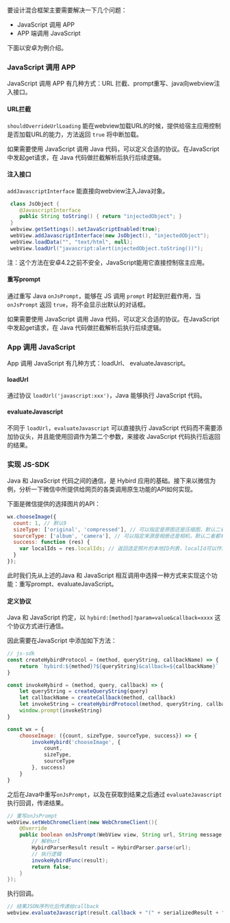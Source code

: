 要设计混合框架主要需要解决一下几个问题：

- JavaScript 调用 APP
- APP 端调用 JavaScript

下面以安卓为例介绍。


### JavaScript 调用 APP

JavaScript 调用 APP 有几种方式：URL 拦截、prompt重写、java向webview注入接口。

#### URL拦截

`shouldOverrideUrlLoading` 能在webview加载URL的时候，提供给宿主应用控制是否加载URL的能力，方法返回 `true` 将中断加载。

如果需要使用 JavaScript 调用 Java 代码，可以定义合适的协议。在JavaScript中发起get请求，在 Java 代码做拦截解析后执行后续逻辑。

#### 注入接口

`addJavascriptInterface` 能直接向webview注入Java对象。

```java
 class JsObject {
    @JavascriptInterface
    public String toString() { return "injectedObject"; }
 }
 webview.getSettings().setJavaScriptEnabled(true);
 webView.addJavascriptInterface(new JsObject(), "injectedObject");
 webView.loadData("", "text/html", null);
 webView.loadUrl("javascript:alert(injectedObject.toString())");
```

注：这个方法在安卓4.2之前不安全，JavaScript能用它直接控制宿主应用。

#### 重写prompt

通过重写 Java `onJsPrompt`，能够在 JS 调用 `prompt` 时起到拦截作用，当 `onJsPrompt` 返回 `true`，将不会显示出默认的对话框。

如果需要使用 JavaScript 调用 Java 代码，可以定义合适的协议。在JavaScript中发起get请求，在 Java 代码做拦截解析后执行后续逻辑。

### App 调用 JavaScript

App 调用 JavaScript 有几种方式：loadUrl、 evaluateJavascript。

#### loadUrl

通过协议 `loadUrl('javascript:xxx')`，Java 能够执行 JavaScript 代码。

#### evaluateJavascript

不同于 `loadUrl`，`evaluateJavascript` 可以直接执行 JavaScript 代码而不需要添加协议头，并且能使用回调作为第二个参数，来接收 JavaScript 代码执行后返回的结果。


### 实现 JS-SDK 

Java 和 JavaScript 代码之间的通信，是 Hybird 应用的基础。接下来以微信为例，分析一下微信中所提供给网页的各类调用原生功能的API如何实现。

下面是微信提供的选择图片的API：

```js
wx.chooseImage({
  count: 1, // 默认9
  sizeType: ['original', 'compressed'], // 可以指定是原图还是压缩图，默认二者都有
  sourceType: ['album', 'camera'], // 可以指定来源是相册还是相机，默认二者都有
  success: function (res) {
    var localIds = res.localIds; // 返回选定照片的本地ID列表，localId可以作为img标签的src属性显示图片
  }
});
```

此时我们先从上述的Java 和 JavaScript 相互调用中选择一种方式来实现这个功能：重写prompt、evaluateJavaScript。

#### 定义协议

Java 和 JavaScript 约定，以 `hybird:[method]?param=value&callback=xxxx` 这个协议方式进行通信。

因此需要在JavaScript 中添加如下方法：

```js
// js-sdk
const createHybirdProtocol = (method, queryString, callbackName) => {
    return `hybird:${method}?${queryString}&callback=${callbackName}`
}

const invokeHybird = (method, query, callback) => {
    let queryString = createQueryString(query)
    let callbackName = createCallback(method, callback)
    let invokeString = createHybirdProtocol(method, queryString, callbackName)
    window.prompt(invokeString)
}

const wx = {
    chooseImage: ({count, sizeType, sourceType, success}) => {
        invokeHybird('chooseImage', {
            count,
            sizeType,
            sourceType
        }, success)
    }
}
```

之后在Java中重写`onJsPrompt`，以及在获取到结果之后通过 `evaluateJavascript` 执行回调，传递结果。

```java
// 重写onJsPrompt
webView.setWebChromeClient(new WebChromeClient(){
    @Override
    public boolean onJsPrompt(WebView view, String url, String message, String defaultValue, JsPromptResult result) {
        // 解析url
        HybirdParserResult result = HybirdParser.parse(url);
        // 执行逻辑
        invokeHybirdFunc(result);
        return false;
    } 
});
```

执行回调。

```java
// 结果JSON序列化后传递给callback
webview.evaluateJavascript(result.callback + "(" + serializedResult + ")");
```